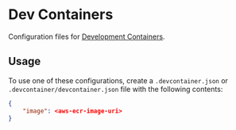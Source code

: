 # Dev Containers

Configuration files for [Development Containers](https://containers.dev/).

## Usage

To use one of these configurations, create a `.devcontainer.json` or `.devcontainer/devcontainer.json` file with the following contents:

```json
{
    "image": <aws-ecr-image-uri>
}
```
